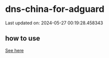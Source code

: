 # dns-china-for-adguard

Last updated on: 2024-05-27 00:19:28.458343

## how to use

[See here](https://github.com/AdguardTeam/AdGuardHome/wiki/Configuration#upstreams-from-file)